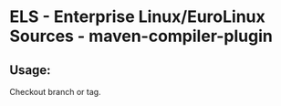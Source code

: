# ELS - Enterprise Linux/EuroLinux Sources - maven-compiler-plugin
 
## Usage:
  Checkout branch or tag.
